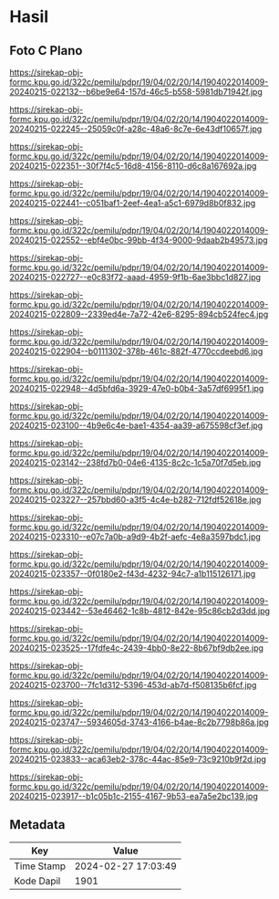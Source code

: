 # Hasil

## Foto C Plano

https://sirekap-obj-formc.kpu.go.id/322c/pemilu/pdpr/19/04/02/20/14/1904022014009-20240215-022132--b6be9e64-157d-46c5-b558-5981db71942f.jpg

https://sirekap-obj-formc.kpu.go.id/322c/pemilu/pdpr/19/04/02/20/14/1904022014009-20240215-022245--25059c0f-a28c-48a6-8c7e-6e43df10657f.jpg

https://sirekap-obj-formc.kpu.go.id/322c/pemilu/pdpr/19/04/02/20/14/1904022014009-20240215-022351--30f7f4c5-16d8-4156-8110-d6c8a167692a.jpg

https://sirekap-obj-formc.kpu.go.id/322c/pemilu/pdpr/19/04/02/20/14/1904022014009-20240215-022441--c051baf1-2eef-4ea1-a5c1-6979d8b0f832.jpg

https://sirekap-obj-formc.kpu.go.id/322c/pemilu/pdpr/19/04/02/20/14/1904022014009-20240215-022552--ebf4e0bc-99bb-4f34-9000-9daab2b49573.jpg

https://sirekap-obj-formc.kpu.go.id/322c/pemilu/pdpr/19/04/02/20/14/1904022014009-20240215-022727--e0c83f72-aaad-4959-9f1b-6ae3bbc1d827.jpg

https://sirekap-obj-formc.kpu.go.id/322c/pemilu/pdpr/19/04/02/20/14/1904022014009-20240215-022809--2339ed4e-7a72-42e6-8295-894cb524fec4.jpg

https://sirekap-obj-formc.kpu.go.id/322c/pemilu/pdpr/19/04/02/20/14/1904022014009-20240215-022904--b0111302-378b-461c-882f-4770ccdeebd6.jpg

https://sirekap-obj-formc.kpu.go.id/322c/pemilu/pdpr/19/04/02/20/14/1904022014009-20240215-022948--4d5bfd6a-3929-47e0-b0b4-3a57df6995f1.jpg

https://sirekap-obj-formc.kpu.go.id/322c/pemilu/pdpr/19/04/02/20/14/1904022014009-20240215-023100--4b9e6c4e-bae1-4354-aa39-a675598cf3ef.jpg

https://sirekap-obj-formc.kpu.go.id/322c/pemilu/pdpr/19/04/02/20/14/1904022014009-20240215-023142--238fd7b0-04e6-4135-8c2c-1c5a70f7d5eb.jpg

https://sirekap-obj-formc.kpu.go.id/322c/pemilu/pdpr/19/04/02/20/14/1904022014009-20240215-023227--257bbd60-a3f5-4c4e-b282-712fdf52618e.jpg

https://sirekap-obj-formc.kpu.go.id/322c/pemilu/pdpr/19/04/02/20/14/1904022014009-20240215-023310--e07c7a0b-a9d9-4b2f-aefc-4e8a3597bdc1.jpg

https://sirekap-obj-formc.kpu.go.id/322c/pemilu/pdpr/19/04/02/20/14/1904022014009-20240215-023357--0f0180e2-f43d-4232-94c7-a1b115126171.jpg

https://sirekap-obj-formc.kpu.go.id/322c/pemilu/pdpr/19/04/02/20/14/1904022014009-20240215-023442--53e46462-1c8b-4812-842e-95c86cb2d3dd.jpg

https://sirekap-obj-formc.kpu.go.id/322c/pemilu/pdpr/19/04/02/20/14/1904022014009-20240215-023525--17fdfe4c-2439-4bb0-8e22-8b67bf9db2ee.jpg

https://sirekap-obj-formc.kpu.go.id/322c/pemilu/pdpr/19/04/02/20/14/1904022014009-20240215-023700--7fc1d312-5396-453d-ab7d-f508135b6fcf.jpg

https://sirekap-obj-formc.kpu.go.id/322c/pemilu/pdpr/19/04/02/20/14/1904022014009-20240215-023747--5934605d-3743-4166-b4ae-8c2b7798b86a.jpg

https://sirekap-obj-formc.kpu.go.id/322c/pemilu/pdpr/19/04/02/20/14/1904022014009-20240215-023833--aca63eb2-378c-44ac-85e9-73c9210b9f2d.jpg

https://sirekap-obj-formc.kpu.go.id/322c/pemilu/pdpr/19/04/02/20/14/1904022014009-20240215-023917--b1c05b1c-2155-4167-9b53-ea7a5e2bc139.jpg


## Metadata

| Key        | Value               |
| ---------- | ------------------- |
| Time Stamp | 2024-02-27 17:03:49 |
| Kode Dapil | 1901                |



